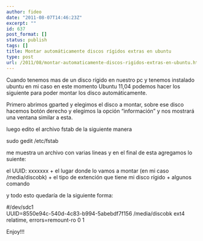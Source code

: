 ```yaml
---
author: fideo
date: "2011-08-07T14:46:23Z"
excerpt: ""
id: 637
post_format: []
status: publish
tags: []
title: Montar automáticamente discos rígidos extras en ubuntu
type: post
url: /2011/08/montar-automaticamente-discos-rigidos-extras-en-ubuntu.html
---
```

<font style="position: absolute;overflow: hidden;height: 0;width: 0">[Православни икони](http://xn--h1aafme.net/tag/%D0%BF%D1%80%D0%B0%D0%B2%D0%BE%D1%81%D0%BB%D0%B0%D0%B2%D0%BD%D0%B8-%D0%B8%D0%BA%D0%BE%D0%BD%D0%B8/)</font>Cuando tenemos mas de un disco rígido en nuestro pc y tenemos instalado ubuntu en mi caso en este momento Ubuntu 11,04 podemos hacer los siguiente para poder montar los disco automáticamente.

Primero abrimos gparted y elegimos el disco a montar, sobre ese disco hacemos botón derecho y elegimos la opción “información” y nos mostrará una ventana similar a esta.

luego edito el archivo fstab de la siguiente manera

sudo gedit /etc/fstab

me muestra un archivo con varias lineas y en el final de esta agregamos lo suiente:

el UUID: xxxxxxx + el lugar donde lo vamos a montar (en mi caso /media/discobk) + el tipo de extención que tiene mi disco rígido + algunos comando

y todo esto quedaría de la siguiente forma:

\#/dev/sdc1  
UUID=8550e94c-540d-4c83-b994-5abebdf7f156 /media/discobk ext4 relatime, errors=remount-ro 0 1

Enjoy!!!
